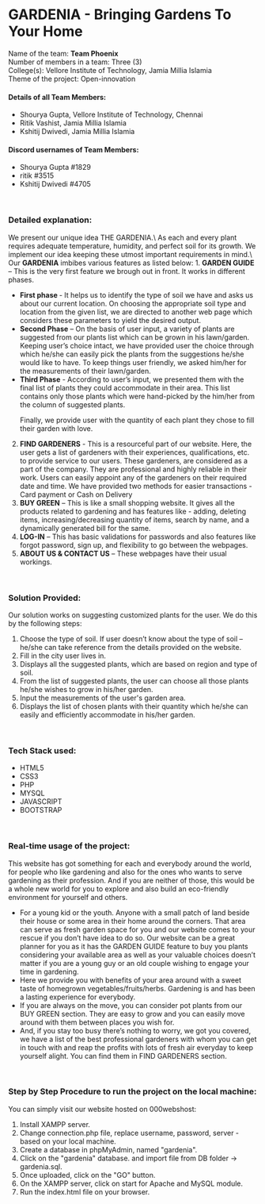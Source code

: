# GARDENIA - Bringing Gardens To Your Home 
Name of the team: <strong>Team Phoenix</strong>\
Number of members in a team: Three (3)\
College(s): Vellore Institute of Technology, Jamia Millia Islamia\
Theme of the project: Open-innovation

<h4><strong>Details of all Team Members:</strong></h4>  
<ul>
    <li>Shourya Gupta, Vellore Institute of Technology, Chennai</li>
    <li>Ritik Vashist, Jamia Millia Islamia</li>
    <li>Kshitij Dwivedi, Jamia Millia Islamia</li>
</ul>
<h4><strong>Discord usernames of Team Members:</strong></h4> 
<ul>
    <li>Shourya Gupta #1829</li>
    <li>ritik #3515</li>
    <li>Kshitij Dwivedi #4705</li>
</ul>

<br>
 
<h3><strong>Detailed explanation:</strong></h3>
We present our unique idea THE GARDENIA.\
As each and every plant requires adequate temperature, humidity, and perfect soil for its growth. We implement our idea keeping these utmost important requirements in mind.\
Our <strong>GARDENIA</strong> imbibes various features as listed below:
1.	<strong>GARDEN GUIDE</strong> – This is the very first feature we brough out in front. It works in different phases.
<ul>
    <li> <strong>First phase </strong>- It helps us to identify the type of soil we have and asks us about our current location. On choosing the appropriate soil type and location from the given list, we are directed to another web page which considers these parameters to yield the desired output. </li>
    <li><strong>Second Phase</strong> – On the basis of user input, a variety of plants are suggested from our plants list which can be grown in his lawn/garden. Keeping user’s choice intact, we have provided user the choice through which he/she can easily pick the plants from the suggestions he/she would like to have. To keep things user friendly, we asked him/her for the measurements of their lawn/garden.</li>
    <li><strong>Third Phase</strong> - According to user’s input, we presented them with the final list of plants they could accommodate in their area. This list contains only those plants which were hand-picked by the him/her from the column of suggested plants.</li>
    <p>Finally, we provide user with the quantity of each plant they chose to fill their garden with love.</p>
</ul>

2.  <strong>FIND GARDENERS</strong> - This is a resourceful part of our website. Here, the user gets a list of gardeners with their experiences, qualifications, etc. to provide service to our users. These gardeners, are considered as a part of the company. They are professional and highly reliable in their work. Users can easily appoint any of the gardeners on their required date and time. We have provided two methods for easier transactions - Card payment or Cash on Delivery
3. <strong>BUY GREEN</strong> – This is like a small shopping website. It gives all the products related to gardening and has features like - adding, deleting items, increasing/decreasing quantity of items, search by name, and a dynamically generated bill for the same.
4. <strong>LOG-IN</strong> – This has basic validations for passwords and also features like forgot password, sign up, and flexibility to go between the webpages.
5. <strong>ABOUT US & CONTACT US</strong> – These webpages have their usual workings.

<br>

<h3><strong>Solution Provided:</strong></h3>
Our solution works on suggesting customized plants for the user. We do this by the following steps:
<ol>
    <li>Choose the type of soil. If user doesn’t know about the type of soil – he/she can take reference from the details provided on the website.</li>
    <li>Fill in the city user lives in.</li>
    <li>Displays all the suggested plants, which are based on region and type of soil.</li>
    <li>From the list of suggested plants, the user can choose all those plants he/she wishes to grow in his/her garden. </li>
    <li>Input the measurements of the user's garden area.</li>
    <li>Displays the list of chosen plants with their quantity which he/she can easily and efficiently accommodate in his/her garden.</li>
</ol>

<br>

<h3><strong>Tech Stack used:</strong></h3>
<ul>
    <li>HTML5</li>
    <li>CSS3</li>
    <li>PHP</li>
    <li>MYSQL</li>
    <li>JAVASCRIPT</li>
    <li>BOOTSTRAP</li>
</ul>

<br>

<h3><strong>Real-time usage of the project:</strong></h3>
<p>This website has got something for each and everybody around the world, for people who like gardening and also for the ones who wants to serve gardening as their profession. And if you are neither of those, this would be a whole new world for you to explore and also build an eco-friendly environment for yourself and others. </p>
<ul>
    <li>For a young kid or the youth. Anyone with a small patch of land beside their house or some area in their home around the corners. That area can serve as fresh garden space for you and our website comes to your rescue if you don’t have idea to do so. Our website can be a great planner for you as it has the GARDEN GUIDE feature to buy you plants considering your available area as well as your valuable choices doesn’t matter if you are a young guy or an old couple wishing to engage your time in gardening.</li>
    <li>Here we provide you with benefits of your area around with a sweet taste of homegrown vegetables/fruits/herbs. Gardening is and has been a lasting experience for everybody.</li>
    <li>If you are always on the move, you can consider pot plants from our BUY GREEN section. They are easy to grow and you can easily move around with them between places you wish for.</li>
    <li>And, if you stay too busy there’s nothing to worry, we got you covered, we have a list of the best professional gardeners with whom you can get in touch with and reap the profits with lots of fresh air everyday to keep yourself alight. You can find them in FIND GARDENERS section.</li>

</ul>

<br>

<h3><strong>Step by Step Procedure to run the project on the local machine:</strong></h3>
<p>You can simply visit our website hosted on 000webshost: 	</p>
<ol>
    <li>Install XAMPP server.</li>
    <li>Change connection.php file, replace username, password, server - based on your local machine.</li>
    <li>Create a database in phpMyAdmin, named "gardenia".</li>
    <li>Click on the "gardenia" database. and import file from DB folder -> gardenia.sql.</li>
    <li>Once uploaded, click on the "GO" button.</li>
    <li>On the XAMPP server, click on start for Apache and MySQL module.</li>
    <li>Run the index.html file on your browser.</li>
</ol>

